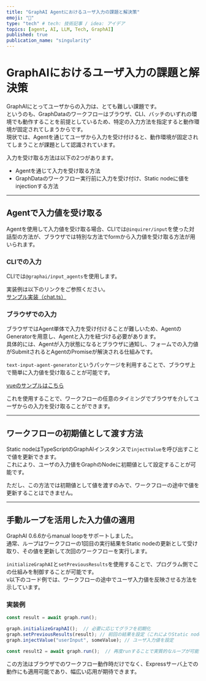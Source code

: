 ```yaml
---
title: "GraphAI Agentにおけるユーザ入力の課題と解決策"
emoji: "🤖"
type: "tech" # tech: 技術記事 / idea: アイデア
topics: [agent, AI, LLM, Tech, GraphAI]
published: true
publication_name: "singularity"
---
```



# GraphAIにおけるユーザ入力の課題と解決策

GraphAIにとってユーザからの入力は、とても難しい課題です。  
というのも、GraphDataのワークフローはブラウザ、CLI、バッチのいずれの環境でも動作することを前提としているため、特定の入力方法を指定すると動作環境が固定されてしまうからです。  
現状では、Agentを通じてユーザから入力を受け付けると、動作環境が固定されてしまうことが課題として認識されています。

入力を受け取る方法は以下の2つがあります。

- Agentを通じて入力を受け取る方法
- GraphDataのワークフロー実行前に入力を受け付け、Static nodeに値をinjectionする方法

---

## Agentで入力値を受け取る

Agentを使用して入力値を受け取る場合、CLIでは`@inquirer/input`を使った対話型の方法が、ブラウザでは特別な方法でformから入力値を受け取る方法が用いられます。

### CLIでの入力

CLIでは`@graphai/input_agents`を使用します。

実装例は以下のリンクをご参照ください。  
[サンプル実装（chat.ts）](https://github.com/receptron/graphai/blob/main/packages/samples/src/interaction/chat.ts)

### ブラウザでの入力

ブラウザではAgent単体で入力を受け付けることが難しいため、AgentのGeneratorを用意し、Agentと入力を紐づける必要があります。  
具体的には、Agentが入力状態になるとブラウザに通知し、フォームでの入力値がSubmitされるとAgentのPromiseが解決される仕組みです。

`text-input-agent-generator`というパッケージを利用することで、ブラウザ上で簡単に入力値を受け取ることが可能です。

[vueのサンプルはこちら](https://github.com/receptron/graphai-utils/blob/main/packages/vue-text-input-agent-generator/README.md)

これを使用することで、ワークフローの任意のタイミングでブラウザを介してユーザからの入力を受け取ることができます。

---

## ワークフローの初期値として渡す方法

Static nodeはTypeScriptのGraphAIインスタンスで`injectValue`を呼び出すことで値を更新できます。  
これにより、ユーザの入力値をGraphのNodeに初期値として設定することが可能です。

ただし、この方法では初期値として値を渡すのみで、ワークフローの途中で値を更新することはできません。

---

## 手動ループを活用した入力値の適用

GraphAI 0.6.6からmanual loopをサポートしました。  
通常、ループはワークフローの1回目の実行結果をStatic nodeの更新として受け取り、その値を更新して次回のワークフローを実行します。

`initializeGraphAI`と`setPreviousResults`を使用することで、プログラム側でこの仕組みを制御することが可能です。  
v以下のコード例では、ワークフローの途中でユーザ入力値を反映させる方法を示しています。

### 実装例

```typescript
const result = await graph.run();

graph.initializeGraphAI();  // 必要に応じてグラフを初期化
graph.setPreviousResults(result); // 前回の結果を設定（これによりStatic nodeの更新が適用される）
graph.injectValue("userInput", someValue); // ユーザ入力値を設定

const result2 = await graph.run();  // 再度runすることで実質的なループが可能
```

この方法はブラウザでのワークフロー動作時だけでなく、Expressサーバ上での動作にも適用可能であり、幅広い応用が期待できます。